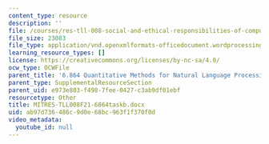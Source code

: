 ```yaml
---
content_type: resource
description: ''
file: /courses/res-tll-008-social-and-ethical-responsibilities-of-computing-serc/ab97d736486c9d0e68bc963f1f370f0d_MITRES-TLL008F21-6864taskb.docx
file_size: 23083
file_type: application/vnd.openxmlformats-officedocument.wordprocessingml.document
learning_resource_types: []
license: https://creativecommons.org/licenses/by-nc-sa/4.0/
ocw_type: OCWFile
parent_title: '6.864 Quantitative Methods for Natural Language Processing '
parent_type: SupplementalResourceSection
parent_uid: e973e803-f498-7fee-0427-c3ab9df01ebf
resourcetype: Other
title: MITRES-TLL008F21-6864taskb.docx
uid: ab97d736-486c-9d0e-68bc-963f1f370f0d
video_metadata:
  youtube_id: null
---
```

